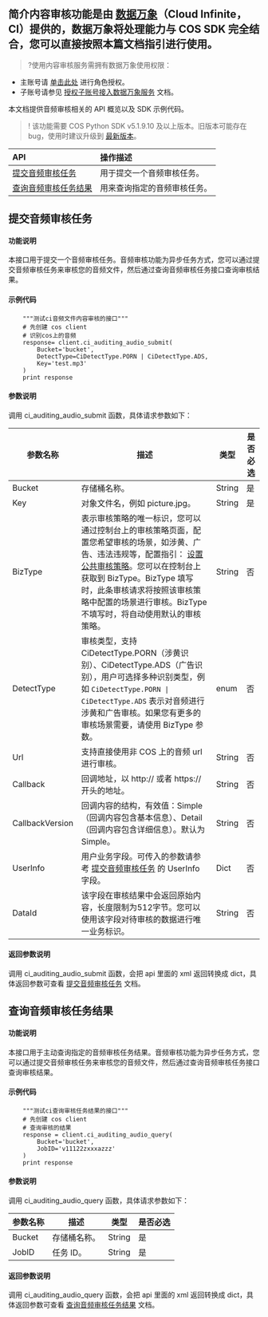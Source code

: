 ## 简介内容审核功能是由 [数据万象](https://cloud.tencent.com/document/product/460)（Cloud Infinite，CI）提供的，数据万象将处理能力与 COS SDK 完全结合，您可以直接按照本篇文档指引进行使用。

>?使用内容审核服务需拥有数据万象使用权限：
- 主账号请 [单击此处](https://console.cloud.tencent.com/cam/role/grant?roleName=CI_QCSRole&policyName=QcloudCOSDataFullControl,QcloudAccessForCIRole,QcloudPartAccessForCIRole&principal=eyJzZXJ2aWNlIjoiY2kucWNsb3VkLmNvbSJ9&serviceType=%E6%95%B0%E6%8D%AE%E4%B8%87%E8%B1%A1&s_url=https%3A%2F%2Fconsole.cloud.tencent.com%2Fci) 进行角色授权。
- 子账号请参见 [授权子账号接入数据万象服务](https://cloud.tencent.com/document/product/460/36238) 文档。

本文档提供音频审核相关的 API 概览以及 SDK 示例代码。

>! 该功能需要 COS Python SDK v5.1.9.10 及以上版本。旧版本可能存在 bug，使用时建议升级到 [最新版本](https://github.com/tencentyun/cos-python-sdk-v5/releases)。
>

| API                                                          | 操作描述                   |
| :----------------------------------------------------------- | :------------------------- |
| [提交音频审核任务](https://cloud.tencent.com/document/product/436/54063) | 用于提交一个音频审核任务。   |
| [查询音频审核任务结果](https://cloud.tencent.com/document/product/436/54064) | 用来查询指定的音频审核任务。 |


## 提交音频审核任务

#### 功能说明

本接口用于提交一个音频审核任务。音频审核功能为异步任务方式，您可以通过提交音频审核任务来审核您的音频文件，然后通过查询音频审核任务接口查询审核结果。

#### 示例代码

```shell
    """测试ci音频文件内容审核的接口"""
    # 先创建 cos client
    # 识别cos上的音频
	response= client.ci_auditing_audio_submit(
		Bucket='bucket',
		DetectType=CiDetectType.PORN | CiDetectType.ADS,
		Key='test.mp3'
	)
	print response
```

#### 参数说明

调用 ci_auditing_audio_submit 函数，具体请求参数如下：

| 参数名称  | 描述                                                         | 类型   | 是否必选 |
| --------- | ------------------------------------------------------------ | ------ | -------- |
| Bucket | 存储桶名称。                                 | String  | 是       |
| Key | 对象文件名，例如 picture.jpg。                                 | String  | 是       |
| BizType | 表示审核策略的唯一标识，您可以通过控制台上的审核策略页面，配置您希望审核的场景，如涉黄、广告、违法违规等，配置指引： [设置公共审核策略](https://cloud.tencent.com/document/product/436/55206)。您可以在控制台上获取到 BizType。BizType 填写时，此条审核请求将按照该审核策略中配置的场景进行审核。BizType 不填写时，将自动使用默认的审核策略。 | String  | 否       |
| DetectType      | 审核类型，支持 CiDetectType.PORN（涉黄识别）、CiDetectType.ADS（广告识别），用户可选择多种识别类型，例如 `CiDetectType.PORN \| CiDetectType.ADS` 表示对音频进行涉黄和广告审核。如果您有更多的审核场景需要，请使用 BizType 参数。 | enum | 否  
| Url | 支持直接使用非 COS 上的音频 url 进行审核。                                 | String  | 否       |
| Callback | 回调地址，以 http:// 或者 https:// 开头的地址。    | String  | 否       |
| CallbackVersion | 回调内容的结构，有效值：Simple（回调内容包含基本信息）、Detail（回调内容包含详细信息）。默认为 Simple。                           | String  | 否       |
| UserInfo | 用户业务字段。可传入的参数请参考 [提交音频审核任务](https://cloud.tencent.com/document/product/436/54063) 的 UserInfo 字段。                               | Dict  | 否       |
| DataId | 该字段在审核结果中会返回原始内容，长度限制为512字节。您可以使用该字段对待审核的数据进行唯一业务标识。                                 | String  | 否       |

#### 返回参数说明

调用 ci_auditing_audio_submit 函数，会把 api 里面的 xml 返回转换成 dict，具体返回参数可查看 [提交音频审核任务](https://cloud.tencent.com/document/product/436/54063) 文档。

## 查询音频审核任务结果

#### 功能说明

本接口用于主动查询指定的音频审核任务结果。音频审核功能为异步任务方式，您可以通过提交音频审核任务来审核您的音频文件，然后通过查询音频审核任务接口查询审核结果。

#### 示例代码

```shell
    """测试ci查询审核任务结果的接口"""
    # 先创建 cos client
    # 查询审核的结果
	response = client.ci_auditing_audio_query(
		Bucket='bucket',
		JobID='v11122zxxxazzz'
	)
	print response
```

#### 参数说明

调用 ci_auditing_audio_query 函数，具体请求参数如下：

| 参数名称  | 描述                                                         | 类型   | 是否必选 |
| --------- | ------------------------------------------------------------ | ------ | -------- |
| Bucket | 存储桶名称。                                 | String  | 是       |
| JobID | 任务 ID。                                | String  | 是       |

#### 返回参数说明

调用 ci_auditing_audio_query 函数，会把 api 里面的 xml 返回转换成 dict，具体返回参数可查看 [查询音频审核任务结果](https://cloud.tencent.com/document/product/436/54064) 文档。

